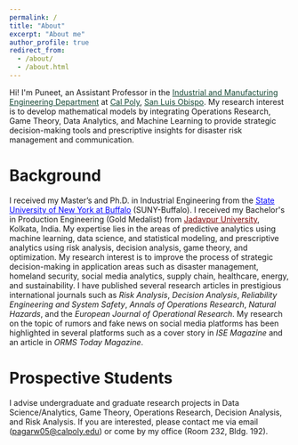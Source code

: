 ```yaml
---
permalink: /
title: "About"
excerpt: "About me"
author_profile: true
redirect_from: 
  - /about/
  - /about.html
---
```


Hi! I'm Puneet, an Assistant Professor in the <a href="http://www.ime.calpoly.edu/" style="color: #154734;">Industrial and Manufacturing Engineering Department</a> at <a href="https://www.calpoly.edu/" style="color: #154734;">Cal Poly</a>, <a href="https://en.wikipedia.org/wiki/San_Luis_Obispo,_California" style="color: #154734;">San Luis Obispo</a>. My research interest is to develop mathematical models by integrating Operations Research, Game Theory, Data Analytics, and Machine Learning to provide strategic decision-making tools and prescriptive insights for disaster risk management and communication.

Background
======
I received my Master’s and Ph.D. in Industrial Engineering from the <a href="https://www.buffalo.edu/" style="color: blue;">State University of New York at Buffalo</a> (SUNY-Buffalo). I received my Bachelor's in Production Engineering (Gold Medalist) from <a href="http://www.jaduniv.edu.in/" style="color: maroon;">Jadavpur University</a>, Kolkata, India. My expertise lies in the areas of predictive analytics using machine learning, data science, and statistical modeling, and prescriptive analytics using risk analysis, decision analysis, game theory, and optimization. My research interest is to improve the process of strategic decision-making in application areas such as disaster management, homeland security, social media analytics, supply chain, healthcare, energy, and sustainability. I have published several research articles in prestigious international journals such as *Risk Analysis*, *Decision Analysis*, *Reliability Engineering and System Safety*, *Annals of Operations Research*, *Natural Hazards*, and the *European Journal of Operational Research*. My research on the topic of rumors and fake news on social media platforms has been highlighted in several platforms such as a cover story in *ISE Magazine* and an article in *ORMS Today Magazine*.

Prospective Students
======
I advise undergraduate and graduate research projects in Data Science/Analytics, Game Theory, Operations Research, Decision Analysis, and Risk Analysis. If you are interested, please contact me via email ([pagarw05@calpoly.edu](mailto:pagarw05@calpoly.edu)) or come by my office (Room 232, Bldg. 192). 
